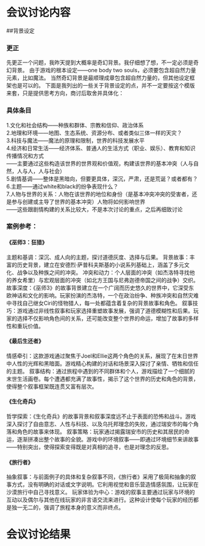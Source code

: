 # 会议讨论内容
##背景设定
### 更正
先更正一个问题，我昨天提到大概率是奇幻背景。我仔细想了想，不一定必须是奇幻背景。
由于游戏的根本设定——one body two souls，必须要包含超自然力量元素，比如魔法。
当然奇幻背景是最顺理成章包含超自然力量的，但其他设定框架也是可以的。
下面是我列出的一些关于背景设定的点，并不一定要按这个模版来套，只是提供思考方向，商讨后取舍并具体化：
### 具体条目
1.文化和社会结构——种族和群体、宗教和信仰、政治体系  
2.地理和环境——地图、生态系统、资源分布、或者类似三体一样的天灾？  
3.科技与魔法——魔法的原理和限制，世界的科技发展水平  
4.经济和日常生活——经济体系、普通人的生活方式（职业、娱乐）、教育和知识传播情况和方式  
——主要通过这些构造该世界的世界观和价值观，构建该世界的基本冲突（人与自然，人与人，人与社会）  
5.剧情基调——整体是黑暗向，但要更具体，深沉，严肃，还是荒诞？或者都有？  
6.主题——通过white和black的纷争表现什么？  
7.人物与世界的关系：人物在该世界的地位和身份（是基本冲突冲突的受害者，还是参与创建或主导了世界的基本冲突）人物将如何影响世界  
——这些跟剧情构建的关系比较大，不是本次讨论的重点，之后再细致讨论

### 案例参考：
#### 《巫师3：狂猎》
主题和基调：深沉、成人向的主题，探讨道德灰度、选择与后果。
背景故事：丰富的历史背景，建立在安德烈·萨普科夫斯基的小说系列基础上，涵盖了多元文化、战争以及种族之间的冲突。
冲突和动力：个人层面的冲突（如杰洛特寻找他的养女希里）与宏观层面的冲突（如北方王国与尼弗迦德帝国之间的战争）交织。
故事深度：《巫师3》的故事背景建立在一个广阔而历史悠久的世界中，它深受东欧神话和文化的影响。玩家扮演的杰洛特，一个在政治纷争、种族冲突和自然灾难中寻找自己继女Ciri的怪物猎人，每一处都蕴含着复杂的背景故事和角色。
叙事技巧：游戏通过非线性叙事和玩家选择重塑故事发展，强调了道德模糊性和后果。玩家的选择不仅影响角色间的关系，还可能改变整个世界的命运，增加了故事的多样性和重玩价值。
#### 《最后生还者》
情感牵引：这款游戏通过聚焦于Joel和Ellie这两个角色的关系，展现了在末日世界中人性的光辉和黑暗面。游戏精心构建的对话和场景深入探讨了亲情、牺牲和信任的主题。
叙事结构：通过旅程中遇到的不同群体和个人，游戏描绘了一个细腻的末世生活画卷。每个遭遇都充满了故事性，揭示了这个世界的历史和角色的背景，使得整个叙事框架既连贯又富有层次。
#### 《生化奇兵》
哲学探索：《生化奇兵》的故事背景和叙事深度远不止于表面的恐怖和战斗。游戏深入探讨了自由意志、人性与科技、以及乌托邦理念的失败，通过瑞安市的每个角落和角色的故事来体现。
叙事策略：玩家通过揭露瑞安市的历史和其居民的命运，逐渐拼凑出整个故事的全貌。游戏中的环境叙事——即通过环境细节来讲故事——特别突出，使得探索变得既是对真相的追寻，也是对理念的反思。
#### 《旅行者》
抽象叙事：与前面例子的具体和复杂叙事不同，《旅行者》采用了极简和抽象的叙事方式，没有明确的对话或文字说明。它利用视觉和音乐营造情感氛围，让玩家在沙漠旅行中自己寻找意义。
玩家体验为中心：游戏的叙事主要通过玩家与环境的互动以及偶尔与其他在线玩家的非言语交流来进行。这种设计使每个玩家的经历都是独一无二的，强调了旅程本身的意义而非终点。

# 会议讨论结果
